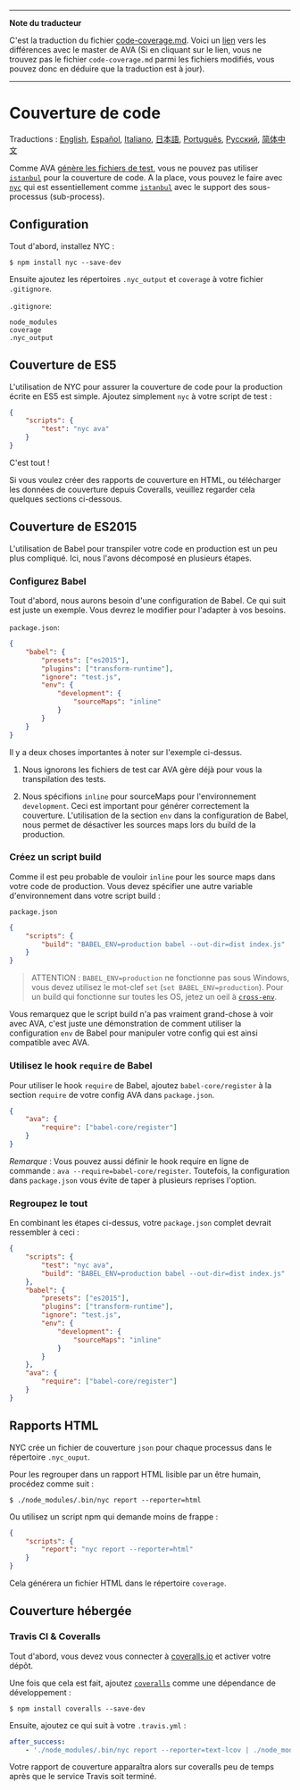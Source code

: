 ___
**Note du traducteur**

C'est la traduction du fichier [code-coverage.md](https://github.com/avajs/ava/blob/master/docs/recipes/code-coverage.md). Voici un [lien](https://github.com/avajs/ava/compare/47f08e09558e808ddfc017b7fe10405f1a8372c4...master#diff-b3aa0c81a407f54f636a1cf5a619a4a6) vers les différences avec le master de AVA (Si en cliquant sur le lien, vous ne trouvez pas le fichier `code-coverage.md` parmi les fichiers modifiés, vous pouvez donc en déduire que la traduction est à jour).
___
# Couverture de code

Traductions : [English](https://github.com/avajs/ava/blob/master/docs/recipes/code-coverage.md), [Español](https://github.com/avajs/ava-docs/blob/master/es_ES/docs/recipes/code-coverage.md), [Italiano](https://github.com/avajs/ava-docs/blob/master/it_IT/recipes/code-coverage.md),  [日本語](https://github.com/avajs/ava-docs/blob/master/ja_JP/docs/recipes/code-coverage.md), [Português](https://github.com/avajs/ava-docs/blob/master/pt_BR/docs/recipes/code-coverage.md), [Русский](https://github.com/avajs/ava-docs/blob/master/ru_RU/docs/recipes/code-coverage.md), [简体中文](https://github.com/avajs/ava-docs/blob/master/zh_CN/docs/recipes/code-coverage.md)

Comme AVA [génère les fichiers de test][process-isolation], vous ne pouvez pas utiliser [`istanbul`] pour la couverture de code. A la place, vous pouvez le faire avec [`nyc`] qui est essentiellement comme [`istanbul`] avec le support des sous-processus (sub-process).

## Configuration

Tout d'abord, installez NYC :

```
$ npm install nyc --save-dev
```

Ensuite ajoutez les répertoires `.nyc_output` et `coverage` à votre fichier `.gitignore`.

`.gitignore`:

```
node_modules
coverage
.nyc_output
```

## Couverture de ES5

L'utilisation de NYC pour assurer la couverture de code pour la production écrite en ES5 est simple. Ajoutez simplement `nyc` à votre script de test :

```json
{
	"scripts": {
		"test": "nyc ava"
	}
}
```

C'est tout !

Si vous voulez créer des rapports de couverture en HTML, ou télécharger les données de couverture depuis Coveralls, veuillez regarder cela quelques sections ci-dessous.

## Couverture de ES2015

L'utilisation de Babel pour transpiler votre code en production est un peu plus compliqué. Ici, nous l'avons décomposé en plusieurs étapes.

### Configurez Babel

Tout d'abord, nous aurons besoin d'une configuration de Babel. Ce qui suit est juste un exemple. Vous devrez le modifier pour l'adapter à vos besoins.

`package.json`:
```json
{
	"babel": {
		"presets": ["es2015"],
		"plugins": ["transform-runtime"],
		"ignore": "test.js",
		"env": {
			"development": {
				"sourceMaps": "inline"
			}
		}
	}
}
```

Il y a deux choses importantes à noter sur l'exemple ci-dessus.

1. Nous ignorons les fichiers de test car AVA gère déjà pour vous la transpilation des tests.

2. Nous spécifions `inline` pour sourceMaps pour l'environnement `development`. Ceci est important pour générer correctement la couverture. L'utilisation de la section `env` dans la configuration de Babel, nous permet de désactiver les sources maps lors du build de la production.


### Créez un script build

Comme il est peu probable de vouloir `inline` pour les source maps dans votre code de production. Vous devez spécifier une autre variable d'environnement dans votre script build :

`package.json`

```json
{
	"scripts": {
		"build": "BABEL_ENV=production babel --out-dir=dist index.js"
	}
}
```

> ATTENTION : `BABEL_ENV=production` ne fonctionne pas sous Windows, vous devez utilisez le mot-clef `set` (`set BABEL_ENV=production`).  Pour un build qui fonctionne sur toutes les OS, jetez un oeil à [`cross-env`].

Vous remarquez que le script build n'a pas vraiment grand-chose à voir avec AVA, c'est juste une démonstration de comment utiliser la configuration `env` de Babel pour manipuler votre config qui est ainsi compatible avec AVA.

### Utilisez le hook `require` de Babel

Pour utiliser le hook `require` de Babel, ajoutez `babel-core/register` à la section `require` de votre config AVA dans `package.json`.

```json
{
	"ava": {
		"require": ["babel-core/register"]
	}
}
```

*Remarque* : Vous pouvez aussi définir le hook require en ligne de commande : `ava --require=babel-core/register`. Toutefois, la configuration dans `package.json` vous évite de taper à plusieurs reprises l'option.

### Regroupez le tout

En combinant les étapes ci-dessus, votre `package.json` complet devrait ressembler à ceci :

```json
{
	"scripts": {
		"test": "nyc ava",
		"build": "BABEL_ENV=production babel --out-dir=dist index.js"
	},
	"babel": {
		"presets": ["es2015"],
		"plugins": ["transform-runtime"],
		"ignore": "test.js",
		"env": {
			"development": {
				"sourceMaps": "inline"
			}
		}
	},
	"ava": {
		"require": ["babel-core/register"]
	}
}
```


## Rapports HTML

NYC crée un fichier de couverture `json` pour chaque processus dans le répertoire `.nyc_ouput`.

Pour les regrouper dans un rapport HTML lisible par un être humain, procédez comme suit :

```
$ ./node_modules/.bin/nyc report --reporter=html
```

Ou utilisez un script npm qui demande moins de frappe :

```json
{
	"scripts": {
		"report": "nyc report --reporter=html"
	}
}
```

Cela générera un fichier HTML dans le répertoire `coverage`.


## Couverture hébergée

### Travis CI & Coveralls

Tout d'abord, vous devez vous connecter à [coveralls.io] et activer votre dépôt.

Une fois que cela est fait, ajoutez [`coveralls`] comme une dépendance de développement :

```
$ npm install coveralls --save-dev
```

Ensuite, ajoutez ce qui suit à votre `.travis.yml` :

```yaml
after_success:
	- './node_modules/.bin/nyc report --reporter=text-lcov | ./node_modules/.bin/coveralls'
```

Votre rapport de couverture apparaîtra alors sur coveralls peu de temps après que le service Travis soit terminé.

[`babel`]:      https://github.com/babel/babel
[coveralls.io]: https://coveralls.io
[`coveralls`]:  https://github.com/nickmerwin/node-coveralls
[`cross-env`]:  https://github.com/kentcdodds/cross-env
[process-isolation]: https://github.com/avajs/ava-docs/blob/master/fr_FR/readme.md#isolement-du-processus
[`istanbul`]:   https://github.com/gotwarlost/istanbul
[`nyc`]:        https://github.com/bcoe/nyc
